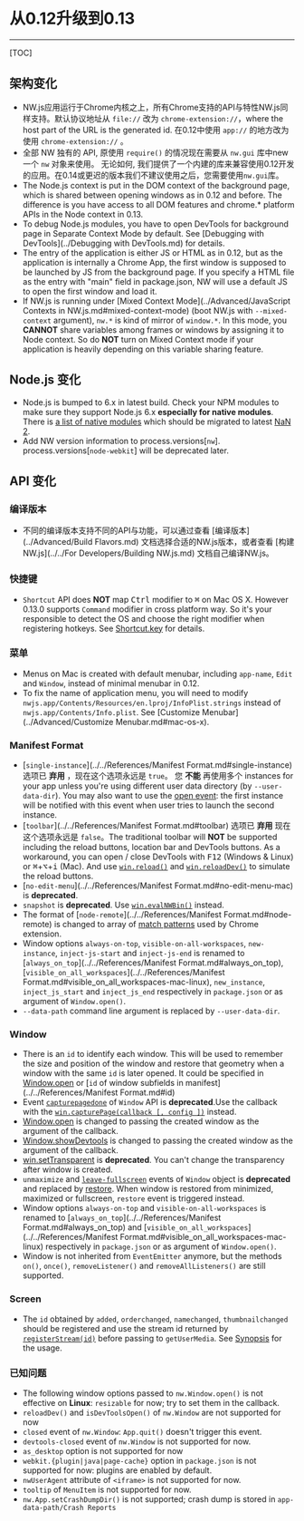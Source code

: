 # 从0.12升级到0.13
---

[TOC]

## 架构变化

+ NW.js应用运行于Chrome内核之上，所有Chrome支持的API与特性NW.js同样支持。默认协议地址从 `file://` 改为 `chrome-extension://`，where the host part of the URL is the generated id. 在0.12中使用 `app://` 的地方改为使用 `chrome-extension://` 。
+ 全部 NW 独有的 API, 原使用 `require()` 的情况现在需要从 `nw.gui` 库中new一个 `nw` 对象来使用。 无论如何, 我们提供了一个内建的库来兼容使用0.12开发的应用。在0.14或更迟的版本我们不建议使用之后，您需要使用`nw.gui`库。
+ The Node.js context is put in the DOM context of the background page, which is shared between opening windows as in 0.12 and before. The difference is you have access to all DOM features and chrome.* platform APIs in the Node context in 0.13.
+ To debug Node.js modules, you have to open DevTools for background page in Separate Context Mode by default. See [Debugging with DevTools](../Debugging with DevTools.md) for details.
+ The entry of the application is either JS or HTML as in 0.12, but as the application is internally a Chrome App, the first window is supposed to be launched by JS from the background page. If you specify a HTML file as the entry with "main" field in package.json, NW will use a default JS to open the first window and load it.
+ If NW.js is running under [Mixed Context Mode](../Advanced/JavaScript Contexts in NW.js.md#mixed-context-mode) (boot NW.js with `--mixed-context` argument), `nw.*` is kind of mirror of `window.*`. In this mode, you **CANNOT** share variables among frames or windows by assigning it to Node context. So do **NOT** turn on Mixed Context mode if your application is heavily depending on this variable sharing feature.

## Node.js 变化

+ Node.js is bumped to 6.x in latest build. Check your NPM modules to make sure they support Node.js 6.x **especially for native modules**. There is [a list of native modules](https://github.com/nodejs/node/issues/2798) which should be migrated to latest [NaN 2](https://github.com/nodejs/nan).
+ Add NW version information to process.versions[`nw`]. process.versions[`node-webkit`] will be deprecated later.

## API 变化

### 编译版本

+ 不同的编译版本支持不同的API与功能，可以通过查看 [编译版本](../Advanced/Build Flavors.md) 文档选择合适的NW.js版本，或者查看 [构建 NW.js](../../For Developers/Building NW.js.md) 文档自己编译NW.js。

### 快捷键

+ `Shortcut` API does **NOT** map <kbd>Ctrl</kbd> modifier to <kbd>&#8984;</kbd> on Mac OS X. However 0.13.0 supports `Command` modifier in cross platform way. So it's your responsible to detect the OS and choose the right modifier when registering hotkeys. See [Shortcut.key](../../References/Shortcut.md#shortcutkey) for details.

### 菜单
+ Menus on Mac is created with default menubar, including `app-name`, `Edit` and `Window`, instead of minimal menubar in 0.12.
+ To fix the name of application menu, you will need to modify  `nwjs.app/Contents/Resources/en.lproj/InfoPlist.strings` instead of `nwjs.app/Contents/Info.plist`. See [Customize Menubar](../Advanced/Customize Menubar.md#mac-os-x).

### Manifest Format

+ [`single-instance`](../../References/Manifest Format.md#single-instance) 选项已 **弃用** ，现在这个选项永远是 `true`。 您 **不能** 再使用多个 instances for your app unless you're using different user data directory (by `--user-data-dir`). You may also want to use the [open event](../../References/App.md#event-openargs): the first instance will be notified with this event when user tries to launch the second instance.
+ [`toolbar`](../../References/Manifest Format.md#toolbar) 选项已 **弃用** 现在这个选项永远是 `false`。The traditional toolbar will **NOT** be supported including the reload buttons, location bar and DevTools buttons. As a workaround, you can open / close DevTools with <kbd>F12</kbd> (Windows & Linux) or <kbd>&#8984;</kbd>+<kbd>&#8997;</kbd>+<kbd>i</kbd> (Mac). And use [`win.reload()`](../../References/Window.md#winreload) and [`win.reloadDev()`](../../References/Window.md#winreloaddev) to simulate the reload buttons.
+ [`no-edit-menu`](../../References/Manifest Format.md#no-edit-menu-mac) is **deprecated**.
+ `snapshot` is **deprecated**. Use [`win.evalNWBin()`](../../References/Window.md#winevalnwbinframe-path) instead.
+ The format of [`node-remote`](../../References/Manifest Format.md#node-remote) is changed to array of [match patterns](https://developer.chrome.com/extensions/match_patterns) used by Chrome extension.
+ Window options `always-on-top`, `visible-on-all-workspaces`, `new-instance`, `inject-js-start` and `inject-js-end` is renamed to [`always_on_top`](../../References/Manifest Format.md#always_on_top), [`visible_on_all_workspaces`](../../References/Manifest Format.md#visible_on_all_workspaces-mac-linux), `new_instance`, `inject_js_start` and `inject_js_end` respectively in `package.json` or as argument of `Window.open()`.
+ `--data-path` command line argument is replaced by `--user-data-dir`.

### Window

+ There is an `id` to identify each window. This will be used to remember the size and position of the window and restore that geometry when a window with the same `id` is later opened. It could be specified in [Window.open](../../References/Window.md#windowopenurl-options-callback) or [`id` of window subfields in manifest](../../References/Manifest Format.md#id)
+ Event [`capturepagedone`](../../References/Window.md#event-capturepagedone) of `Window` API is **deprecated**.Use the callback with the [`win.capturePage(callback [, config ])`](../../References/Window.md#wincapturepagecallback-config) instead.
+ [Window.open](../../References/Window.md#windowopenurl-options-callback) is changed to passing the created window as the argument of the callback.
+ [Window.showDevtools](../../References/Window.md#winshowdevtoolsiframe-callback) is changed to passing the created window as the argument of the callback.
+ [win.setTransparent](../../References/Window.md#winsettransparenttransparent) is **deprecated**. You can't change the transparency after window is created.
+ `unmaximize` and [`leave-fullscreen`](../../References/Window.md#event-leave-fullscreen) events of `Window` object is **deprecated** and replaced by [restore](../../References/Window.md#event-restore). When window is restored from minimized, maximized or fullscreen, `restore` event is triggered instead.
+ Window options `always-on-top` and `visible-on-all-workspaces` is renamed to [`always_on_top`](../../References/Manifest Format.md#always_on_top) and [`visible_on_all_workspaces`](../../References/Manifest Format.md#visible_on_all_workspaces-mac-linux) respectively in `package.json` or as argument of `Window.open()`.
+ Window is not inherited from `EventEmitter` anymore, but the methods `on()`, `once()`, `removeListener()` and `removeAllListeners()` are still supported.

### Screen

+ The `id` obtained by `added`, `orderchanged`, `namechanged`, `thumbnailchanged` should be registered and use the stream id returned by [`registerStream(id)`](../../References/Screen.md#screendesktopcapturemonitorregisterstreamid) before passing to `getUserMedia`. See [Synopsis](../../References/Screen.md#synopsis_1) for the usage.

### 已知问题

+ The following window options passed to `nw.Window.open()` is not effective on **Linux**: `resizable` for now; try to set them in the callback.
+ `reloadDev()` and `isDevToolsOpen()` of `nw.Window` are not supported for now
+ `closed` event of `nw.Window`: `App.quit()` doesn't trigger this event.
+ `devtools-closed` event of `nw.Window` is not supported for now.
+ `as_desktop` option is not supported for now
+ `webkit.{plugin|java|page-cache}` option in `package.json` is not supported for now: plugins are enabled by default.
+ `nwUserAgent` attribute of `<iframe>` is not supported for now.
+ `tooltip` of `MenuItem` is not supported for now.
+ `nw.App.setCrashDumpDir()` is not supported; crash dump is stored in `app-data-path/Crash Reports`
